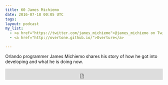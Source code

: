 ```yaml
---
title: 60 James Michiemo
date: 2016-07-18 00:05 UTC
tags:
layout: podcast
my_list:
  - <a href="https://twitter.com/james_michiemo">@james_michiemo on Twitter</a>
  - <a href="http://overtone.github.io/">Overture</a>

---
```


Orlando programmer James Michiemo shares his story of how he got into developing and what he is doing now.

<iframe frameborder='0' height='36px' scrolling='no' seamless src='https://simplecast.com/e/42509?style=light' width='100%'></iframe>
